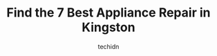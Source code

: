 ---
layout: ampstory
image: https://i0.wp.com/www.auto.or.id/wp-content/uploads/2023/06/potters-appliance-repairs-0-kingston-1686326633.jpeg?resize=640,853
author: techidn
featured: false
description: Kingston, Ontario, Canada is a haven for Appliance Repair enthusiasts, boasting an impressive array of 7 top-notch establishments. Whether youre a seasoned connoisseur or simply curious to 
title: Find the 7 Best Appliance Repair in Kingston
cover:
   title: Find the 7 Best Appliance Repair in Kingston
   subtitle: AUTO.OR.ID
   background: https://www.auto.or.id/wp-content/uploads/2023/06/potters-appliance-repairs-0-kingston-1686326633.jpeg

pages: 
 - layout: thirds
   top: <h1>#1 Haven Home Heating & Air Conditioning</h1>
   bottom: "<p>Special thanks to Donald for your months of patience and advice since we started this journey... and shout out to Patrick and company for your hard work over two days of </p>"
   background: https://www.auto.or.id/wp-content/uploads/2023/06/potters-appliance-repairs-1-kingston-1686326635.jpeg
   backgroundblur: true
 - layout: thirds
   top: <h1>#2 FW Black Ltd</h1>
   bottom: "<p>685 Arlington Park Pl, Kingston, ON K7M 7E4, Canada</p>"
   background: https://www.auto.or.id/wp-content/uploads/2023/06/potters-appliance-repairs-2-kingston-1686326635.jpeg
   cta:
      link: https://www.auto.or.id/find-the-7-best-appliance-repair-in-kingston/
      text: Find the 7 Best Appliance Repair in Kingston
 - layout: thirds
   top: <h1>#3 Home Aire Care Heating and Cooling - KINGSTON</h1>
   bottom: "<p>664 Norris Ct, Kingston, ON K7P 2R9, Canada</p>"
   background: https://images.unsplash.com/photo-1576933694662-fd6790fe98e9?ixlib=rb-4.0.3&ixid=MnwxMjA3fDB8MHxwaG90by1wYWdlfHx8fGVufDB8fHx8&auto=format&fit=crop&w=640&h=853&q=80
   cta:
      link: https://www.auto.or.id/find-the-7-best-appliance-repair-in-kingston/
      text: Find the 7 Best Appliance Repair in Kingston
 - layout: thirds
   top: <h1>#4 Dependable Appliances Kingston</h1>
   bottom: "<p>3063B Princess St, Kingston, ON K7P 0K3, Canada</p>"
   background: https://images.unsplash.com/photo-1548084564-80dcdf78c07d?ixlib=rb-4.0.3&ixid=MnwxMjA3fDB8MHxwaG90by1wYWdlfHx8fGVufDB8fHx8&auto=format&fit=crop&w=640&h=853&q=80
   cta:
      link: https://www.auto.or.id/find-the-7-best-appliance-repair-in-kingston/
      text: Find the 7 Best Appliance Repair in Kingston
 - layout: thirds
   top: <h1>#5 Vickys Appliance Parts & Service</h1>
   bottom: "<p>672 McKay St, Kingston, ON K7M 7G2, Canada</p>"
   background: https://images.unsplash.com/photo-1558140275-312515f28cbb?ixlib=rb-4.0.3&ixid=MnwxMjA3fDB8MHxwaG90by1wYWdlfHx8fGVufDB8fHx8&auto=format&fit=crop&w=640&h=853&q=80
   cta:
      link: https://www.auto.or.id/find-the-7-best-appliance-repair-in-kingston/
      text: Find the 7 Best Appliance Repair in Kingston
 - layout: thirds
   top: <h1>#6 Potters Appliance Repairs</h1>
   bottom: "<p>6453 Lennox and Addington County Rd 2, Odessa, ON K0H 2H0, Canada</p>"
   background: https://images.unsplash.com/photo-1580881647059-923632b8fd75?ixlib=rb-4.0.3&ixid=MnwxMjA3fDB8MHxwaG90by1wYWdlfHx8fGVufDB8fHx8&auto=format&fit=crop&w=640&h=853&q=80
   cta:
      link: https://www.auto.or.id/find-the-7-best-appliance-repair-in-kingston/
      text: Find the 7 Best Appliance Repair in Kingston
 - layout: thirds
   top: <h1>#7 Universal Mechanical</h1>
   bottom: "<p>60 Rigney St, Kingston, ON K7K 6Z2, Canada</p>"
   background: https://images.unsplash.com/photo-1580540149927-0d212125eadb?ixlib=rb-4.0.3&ixid=MnwxMjA3fDB8MHxwaG90by1wYWdlfHx8fGVufDB8fHx8&auto=format&fit=crop&w=640&h=853&q=80
   cta:
      link: https://www.auto.or.id/find-the-7-best-appliance-repair-in-kingston/
      text: Find the 7 Best Appliance Repair in Kingston
 - layout: thirds
   middle: Continue reading...
   background: https://images.unsplash.com/photo-1568616389647-1ca300610d99?ixlib=rb-4.0.3&ixid=MnwxMjA3fDB8MHxwaG90by1wYWdlfHx8fGVufDB8fHx8&auto=format&fit=crop&w=640&h=853&q=80
   cta:
      link: https://www.auto.or.id/find-the-7-best-appliance-repair-in-kingston/
      text: Find the 7 Best Appliance Repair in Kingston

---